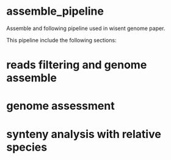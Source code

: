# assemble_pipeline
Assemble and following pipeline used in wisent genome paper.  

This pipeline include the following sections:  

# reads filtering and genome assemble  
# genome assessment  
# synteny analysis with relative species  

